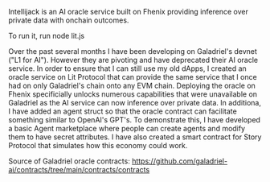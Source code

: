 Intellijack is an AI oracle service built on Fhenix providing inference over private data with onchain outcomes. 

To run it, run node lit.js 

Over the past several months I have been developing on Galadriel's devnet ("L1 for AI"). However they are pivoting and have deprecated their AI oracle service. In order to ensure that I can still use my old dApps, I created an oracle service on Lit Protocol that can provide the same service that I once had on only Galadriel's chain onto any EVM chain. Deploying the oracle on Fhenix specificially unlocks numerous capabilities that were unavailable on Galadriel as the AI service can now inference over private data. In additiona, I have added an agent struct so that the oracle contract can facilitate something similar to OpenAI's GPT's. To demonstrate this, I have developed a basic Agent marketplace where people can create agents and modify them to have secret attributes. I have also created a smart contract for Story Protocol that simulates how this economy could work. 

Source of Galadriel oracle contracts:
https://github.com/galadriel-ai/contracts/tree/main/contracts/contracts
